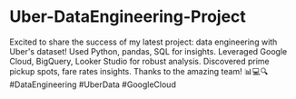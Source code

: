 # Uber-DataEngineering-Project
Excited to share the success of my latest project: data engineering with Uber's dataset! Used Python, pandas, SQL for insights. Leveraged Google Cloud, BigQuery, Looker Studio for robust analysis. Discovered prime pickup spots, fare rates insights. Thanks to the amazing team! 📊💻🔍 #DataEngineering #UberData #GoogleCloud
